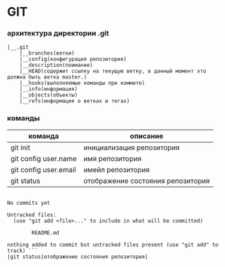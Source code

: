 # GIT

### архитектура директории .git

```
|__.git
    |__branches(ветки)
    |__config(конфигурация репозитория)
    |__description(поимание)
    |__HEAD(содержит ссылку на текущую ветку, в данный момент это должна быть ветка master.)
    |__hooks(выполняемые команды при коммите)
    |__info(информация)
    |__objects(объекты)
    |__refs(информация о ветках и тегах)
```

### команды

|команда|описание|
|---|---|
|git init|инициализация репозитория|
|git config user.name|имя репозитория|
|git config user.email|имейл репозитория|
|git status|отображение состояния репозитория|
```On branch master

No commits yet

Untracked files:
  (use "git add <file>..." to include in what will be committed)

        README.md

nothing added to commit but untracked files present (use "git add" to track) ```
|git status|отображение состояния репозитория|
